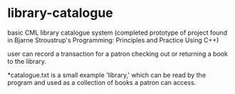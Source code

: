 # library-catalogue

basic CML library catalogue system (completed prototype of project found in Bjarne Stroustrup's Programming: Principles and Practice Using C++)

user can record a transaction for a patron checking out or returning
a book to the library.

*catalogue.txt is a small example 'library,' which can be read by the program and used as a collection of books a patron can
access.
